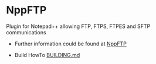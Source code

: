 # NppFTP
Plugin for Notepad++ allowing FTP, FTPS, FTPES and SFTP communications

- Further information could be found at [NppFTP](http://ashkulz.github.io/NppFTP/)

- Build HowTo [BUILDING.md](https://github.com/ashkulz/NppFTP/blob/master/BUILDING.md)
